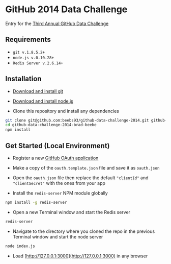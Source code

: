 GitHub 2014 Data Challenge
=========

Entry for the [Third Annual GitHub Data Challenge](https://github.com/blog/1864-third-annual-github-data-challenge)

Requirements
--------------
- `git v.1.8.5.2+`
- `node.js v.0.10.28+`
- `Redis Server v.2.6.14+`

Installation
--------------
- [Download and install git](http://git-scm.com/downloads)

- [Download and install node.js](http://nodejs.org/download/)

- Clone this repository and install any dependencies

```sh
git clone git@github.com:beebs93/github-data-challenge-2014.git github-data-challenge-2014-brad-beebe
cd github-data-challenge-2014-brad-beebe
npm install
```

Get Started (Local Environment)
--------------

- Register a new [GitHub OAuth application](https://github.com/settings/applications/new)

- Make a copy of the `oauth.template.json` file and save it as `oauth.json`

- Open the `oauth.json` file then replace the default `"clientId"` and `"clientSecret"` with the ones from your app

- Install the `redis-server` NPM module globally

```sh
npm install -g redis-server
```

- Open a new Terminal window and start the Redis server

```sh
redis-server
```

- Navigate to the directory where you cloned the repo in the previous Terminal window and start the node server

```sh
node index.js
```

- Load [http://127.0.0.1:3000](http://127.0.0.1:3000) in any browser
